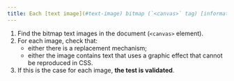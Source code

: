 ```yaml
---
title: Each [text image](#text-image) bitmap (`<canvas>` tag) [information carrier](#information-carrying-image), in the absence of a [replacement mechanism ](#replacement-mechanism), should if possible be replaced by [styled text](#style-text). Is this rule respected (except in special cases)?
---
```


1. Find the bitmap text images in the document (`<canvas>` element).
2. For each image, check that:
   - either there is a replacement mechanism;
   - either the image contains text that uses a graphic effect that cannot be reproduced in CSS.
3. If this is the case for each image, **the test is validated**.
